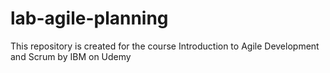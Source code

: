 # lab-agile-planning
This repository is created for the course Introduction to Agile Development and Scrum by IBM on Udemy
